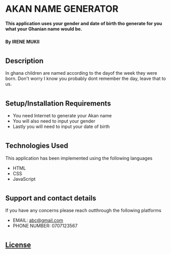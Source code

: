 # AKAN NAME GENERATOR
#### This application uses your gender and date of birth tho generate for you what your Ghanian name would be.
### 
#### By **IRENE MUKII**
#
## Description
In ghana children are named according to the dayof the week they were born. 
Don't worry I know you probably dont remember the day, leave that to us.
#

## Setup/Installation Requirements
* You need Internet to generate your Akan name
* You will also need to input your gender
* Lastly you will need to input your date of birth

#
## Technologies Used
This application has been implemented using the following languages
* HTML
* CSS 
* JavaScript
#
## Support and contact details
If you have any concerns please reach outthrough the following platforms
* EMAIL: abc@gmail.com 
* PHONE NUMBER: 0707123567
#
## [License](/home/ronnie/Documents/moringa-school-projects/wk2-akan-names/LICENSE)
